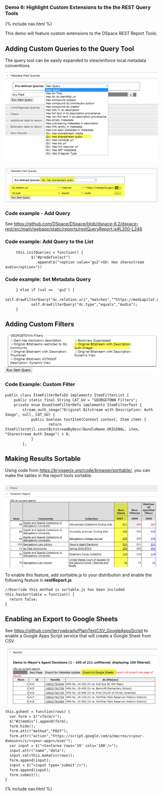 
### Demo 6: Highlight Custom Extensions to the the REST Query Tools 

{% include nav.html %}

This demo will feature custom extensions to the DSpace REST Report Tools.

## Adding Custom Queries to the Query Tool

The query tool can be easily expanded to view/enforce local metadata conventions.

![Screenshot: Georgetown Custom Queries](cust1.png)

![Screenshot: Sample Custom Query](cust2.png)

### Code example - Add Query

See https://github.com/DSpace/DSpace/blob/dspace-6.2/dspace-rest/src/main/webapp/static/reports/restQueryReport.js#L200-L246

### Code example: Add Query to the List

         this.initQueries = function() {
                $("#predefselect")
                  .append($("<option value='gu2'>GU: Has sharestream audio</option>"))

### Code example: Set Metadata Query
         } else if (val ==  'gu2') {
                self.drawFilterQuery("dc.relation.uri","matches","^https://mediapilot.georgetown.edu.*$");                                            
                self.drawFilterQuery("dc.type","equals","Audio");                                             
         }

## Adding Custom Filters

![Screenshot: Custom Filters for Georgetown](cust3.png)

### Code Example: Custom Filter

    public class ItemFilterDefsGU implements ItemFilterList {
        public static final String CAT_GU = "GEORGETOWN Filters";
        private enum EnumItemFilterDefs implements ItemFilterTest {
            stream_auth_image("Original Bitstream with Description: Auth Image", null, CAT_GU) {
                public boolean testItem(Context context, Item item) {
                        return ItemFilterUtil.countBitstreamByDesc(BundleName.ORIGINAL, item, "Sharestream Auth Image") > 0;
                }
            },
  
## Making Results Sortable
Using code from https://kryogenix.org/code/browser/sorttable/, you can make the tables in the report tools sortable.

![Screenshot: Sortable Result Columns](cust4.png)

To enable this feature, add sorttable.js to your distribution and enable the following feature in __restReport.js__

    //Override this method is sortable.js has been included
    this.hasSorttable = function() {
      return false;
    }

## Enabling an Export to Google Sheets

See https://github.com/terrywbrady/PlainTextCSV_GoogleAppsScript to enable a Google Apps Script service that will create a Google Sheet from CSV.

![Screenshot: Export to Google Sheets Example](cust5.png)

    this.gsheet = function(rows) {
      var form = $("<form/>");
      $("#itemdiv").append(form);
      form.hide();
      form.attr("method","POST");
      form.attr("action","https://script.google.com/a/macros/<<your-domain>>/s/<<your-app>>/exec");
      var input = $("<textarea rows='10' cols='100'/>");
      input.attr("name","data");
      input.val(this.makeCsv(rows));
      form.append(input);
      input = $("<input type='submit'/>");
      form.append(input);
      form.submit();
    }


  
{% include nav.html %}
